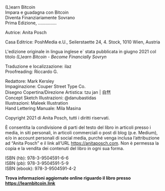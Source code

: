 
(L)earn Bitcoin  
Impara e guadagna con Bitcoin  
Diventa Finanziariamente Sovrano  
Prima Edizione, ...............  

Autrice: Anita Posch  

Casa Editrice: PoshMedia e.U., Seilerstaette 24, 4. Stock, 1010 Wien, Austria 

L'edizione originale in lingua inglese e` stata pubblicata in giugno 2021 col titolo _(L)earn Bitcoin - Become Financially Sovryn_

Traduzione e localizzazione: ilaz  
Proofreading: Riccardo G.

Redattore: Mark Kersley   
Impaginazione: Couper Street Type Co.  
Disegno Copertina/Direzione Artistica: tzu jan | 自然  
Concept Sketch Illustrazioni: @danubastidas  
Illustrazioni: Maleek Illustration  
Hand Lettering Manuale: Mila Masina

Copyright 2021 di Anita Posch, tutti i diritti riservati.  

È consentita la condivisione di parti del testo del libro in articoli presso i media, in siti personali, in articoli commerciali o post di blog (p.e. Medium), e/o in account personali di social media, purché venga inclusa l’attribuzione ad “Anita Posch” e il link all’URL https://anitaposch.com. Non è permessa la copia e la vendita dei contenuti del libro in ogni sua forma.  

ISBN (hb): 978-3-9504591-6-6  
ISBN (pb): 978-3-9504591-5-9  
ISBN (ebook): 978-3-9504591-4-2

**Trova informazioni aggiornate online riguardo il libro presso https://learnbitcoin.link**
